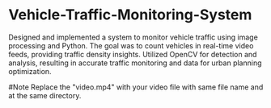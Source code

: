 # Vehicle-Traffic-Monitoring-System
Designed and implemented a system to monitor vehicle traffic using image processing and Python. The goal was to count vehicles in real-time video feeds, providing traffic density insights. Utilized OpenCV for detection and analysis, resulting in accurate traffic monitoring and data for urban planning optimization.


#Note
Replace the "video.mp4" with your video file with same file name and at the same directory.
